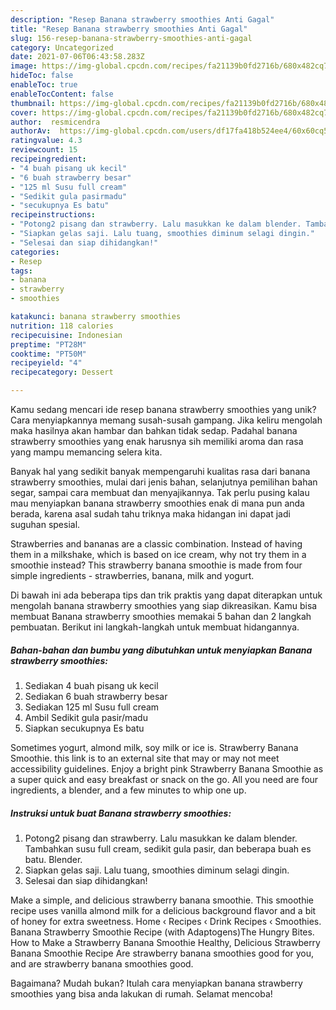 ```yaml
---
description: "Resep Banana strawberry smoothies Anti Gagal"
title: "Resep Banana strawberry smoothies Anti Gagal"
slug: 156-resep-banana-strawberry-smoothies-anti-gagal
category: Uncategorized
date: 2021-07-06T06:43:58.283Z
image: https://img-global.cpcdn.com/recipes/fa21139b0fd2716b/680x482cq70/banana-strawberry-smoothies-foto-resep-utama.jpg
hideToc: false
enableToc: true
enableTocContent: false
thumbnail: https://img-global.cpcdn.com/recipes/fa21139b0fd2716b/680x482cq70/banana-strawberry-smoothies-foto-resep-utama.jpg
cover: https://img-global.cpcdn.com/recipes/fa21139b0fd2716b/680x482cq70/banana-strawberry-smoothies-foto-resep-utama.jpg
author:  resmicendra
authorAv:  https://img-global.cpcdn.com/users/df17fa418b524ee4/60x60cq50/avatar.jpg
ratingvalue: 4.3
reviewcount: 15
recipeingredient:
- "4 buah pisang uk kecil"
- "6 buah strawberry besar"
- "125 ml Susu full cream"
- "Sedikit gula pasirmadu"
- "secukupnya Es batu"
recipeinstructions:
- "Potong2 pisang dan strawberry. Lalu masukkan ke dalam blender. Tambahkan susu full cream, sedikit gula pasir, dan beberapa buah es batu. Blender."
- "Siapkan gelas saji. Lalu tuang, smoothies diminum selagi dingin."
- "Selesai dan siap dihidangkan!"
categories:
- Resep
tags:
- banana
- strawberry
- smoothies

katakunci: banana strawberry smoothies 
nutrition: 118 calories
recipecuisine: Indonesian
preptime: "PT28M"
cooktime: "PT50M"
recipeyield: "4"
recipecategory: Dessert

---
```



Kamu sedang mencari ide resep banana strawberry smoothies yang unik? Cara menyiapkannya memang susah-susah gampang. Jika keliru mengolah maka hasilnya akan hambar dan bahkan tidak sedap. Padahal banana strawberry smoothies yang enak harusnya sih memiliki aroma dan rasa yang mampu memancing selera kita.


Banyak hal yang sedikit banyak mempengaruhi kualitas rasa dari banana strawberry smoothies, mulai dari jenis bahan, selanjutnya pemilihan bahan segar, sampai cara membuat dan menyajikannya. Tak perlu pusing kalau mau menyiapkan banana strawberry smoothies enak di mana pun anda berada, karena asal sudah tahu triknya maka hidangan ini dapat jadi suguhan spesial.

Strawberries and bananas are a classic combination. Instead of having them in a milkshake, which is based on ice cream, why not try them in a smoothie instead? This strawberry banana smoothie is made from four simple ingredients - strawberries, banana, milk and yogurt.


Di bawah ini ada beberapa tips dan trik praktis yang dapat diterapkan untuk mengolah banana strawberry smoothies yang siap dikreasikan. Kamu bisa membuat Banana strawberry smoothies memakai 5 bahan dan 2 langkah pembuatan. Berikut ini langkah-langkah untuk membuat hidangannya.

<!--inarticleads1-->

##### Bahan-bahan dan bumbu yang dibutuhkan untuk menyiapkan Banana strawberry smoothies:

1. Sediakan 4 buah pisang uk kecil
1. Sediakan 6 buah strawberry besar
1. Sediakan 125 ml Susu full cream
1. Ambil Sedikit gula pasir/madu
1. Siapkan secukupnya Es batu


Sometimes yogurt, almond milk, soy milk or ice is. Strawberry Banana Smoothie. this link is to an external site that may or may not meet accessibility guidelines. Enjoy a bright pink Strawberry Banana Smoothie as a super quick and easy breakfast or snack on the go. All you need are four ingredients, a blender, and a few minutes to whip one up. 

<!--inarticleads2-->

##### Instruksi untuk buat Banana strawberry smoothies:

1. Potong2 pisang dan strawberry. Lalu masukkan ke dalam blender. Tambahkan susu full cream, sedikit gula pasir, dan beberapa buah es batu. Blender.
1. Siapkan gelas saji. Lalu tuang, smoothies diminum selagi dingin.
1. Selesai dan siap dihidangkan!

Make a simple, and delicious strawberry banana smoothie. This smoothie recipe uses vanilla almond milk for a delicious background flavor and a bit of honey for extra sweetness. Home ‹ Recipes ‹ Drink Recipes ‹ Smoothies. Banana Strawberry Smoothie Recipe (with Adaptogens)The Hungry Bites. How to Make a Strawberry Banana Smoothie Healthy, Delicious Strawberry Banana Smoothie Recipe Are strawberry banana smoothies good for you, and are strawberry banana smoothies good. 

Bagaimana? Mudah bukan? Itulah cara menyiapkan banana strawberry smoothies yang bisa anda lakukan di rumah. Selamat mencoba!
